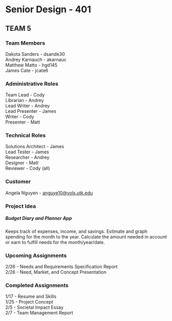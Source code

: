 # Senior Design - 401
## TEAM 5

### Team Members
Dakota Sanders - dsande30 <br />
Andrey Karnauch - akarnauc <br />
Matthew Matto - hgd145 <br />
James Cate - jcate6 <br />

### Administrative Roles
Team Lead - Cody <br />
Librarian - Andrey <br />
Lead Writer - Andrey <br />
Lead Presenter - James <br />
Writer - Cody <br />
Presenter - Matt <br />

### Technical Roles
Solutions Architect - James <br />
Lead Tester - James <br />
Researcher - Andrey <br />
Designer - Matt <br />
Reviewer - Cody (all) <br />

### Customer
Angela Nguyen - anguye10@vols.utk.edu

### Project Idea
##### Budget Diary and Planner App
Keeps track of expenses, income, and savings. Estimate and graph spending for the month to the year. Calculate the amount needed in account or earn to fulfill needs for the month/year/date.

### Upcoming Assignments
2/26 - Needs and Requirements Specification Report <br />
2/26 - Need, Market, and Concept Presentation <br />

### Completed Assignments
1/17 - Resume and Skills <br />
1/25 - Project Concept <br />
2/5  - Societal Impact Essay <br />
2/7  - Team Management Report <br />

